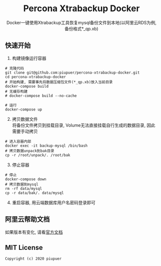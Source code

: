 <h1 align="center">Percona Xtrabackup Docker</h1>

<div align="center">
Docker一键使用Xtrabackup工具恢复mysql备份文件到本地(以阿里云RDS为例, 备份格式*_qp.xb)
</div>

## 快速开始

1. 构建镜像运行容器
```
# 克隆代码
git clone git@github.com:piupuer/percona-xtrabackup-docker.git
cd percona-xtrabackup-docker
# 开始构建, 需要事先将数据压缩包文件(*_qp.xb)放入当前目录
docker-compose build
# 无缓存构建
# docker-compose build --no-cache

# 运行
docker-compose up
```

2. 拷贝数据文件  
将备份文件拷贝到挂载目录, Volume无法直接挂载自行生成的数据目录, 因此需要手动拷贝
```
# 进入容器内部
docker exec -it backup-mysql /bin/bash
# 拷贝数据unpack到bak目录
cp -r /root/unpack/. /root/bak
```

3. 停止容器
```
# 停止
docker-compose down
# 拷贝数据到mysql
rm -rf data/mysql
cp -r data/bak/. data/mysql
```

4. 重启容器, 用云端数据库用户名密码登录即可

## 阿里云帮助文档

如果版本有变化, 请看[官方文档](https://help.aliyun.com/knowledge_detail/41817.html)

## MIT License

    Copyright (c) 2020 piupuer
